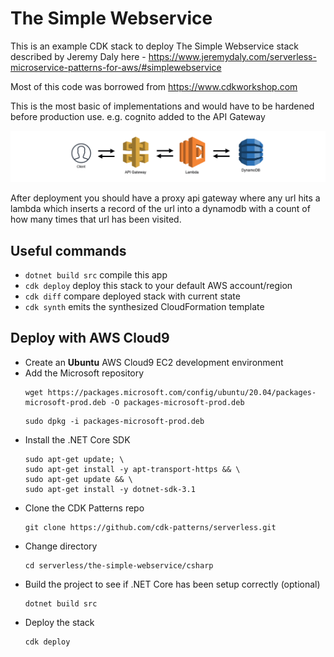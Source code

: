 # The Simple Webservice

This is an example CDK stack to deploy The Simple Webservice stack described by Jeremy Daly here - https://www.jeremydaly.com/serverless-microservice-patterns-for-aws/#simplewebservice

Most of this code was borrowed from https://www.cdkworkshop.com

This is the most basic of implementations and would have to be hardened before production use. e.g. cognito added to the API Gateway

![Architecture](img/architecture.png)

After deployment you should have a proxy api gateway where any url hits a lambda which inserts a record of the url into a dynamodb with a count of how many times that url has been visited. 

## Useful commands

* `dotnet build src` compile this app
* `cdk deploy`       deploy this stack to your default AWS account/region
* `cdk diff`         compare deployed stack with current state
* `cdk synth`        emits the synthesized CloudFormation template

## Deploy with AWS Cloud9

* Create an **Ubuntu** AWS Cloud9 EC2 development environment
* Add the Microsoft repository
    ```
    wget https://packages.microsoft.com/config/ubuntu/20.04/packages-microsoft-prod.deb -O packages-microsoft-prod.deb
    ```
    ```
    sudo dpkg -i packages-microsoft-prod.deb
    ```
* Install the .NET Core SDK
    ```
    sudo apt-get update; \
    sudo apt-get install -y apt-transport-https && \
    sudo apt-get update && \
    sudo apt-get install -y dotnet-sdk-3.1
    ```
* Clone the CDK Patterns repo
    ```
    git clone https://github.com/cdk-patterns/serverless.git
    ```
* Change directory
    ```
    cd serverless/the-simple-webservice/csharp
    ```
* Build the project to see if .NET Core has been setup correctly (optional)
    ```
    dotnet build src
    ```
* Deploy the stack
    ```
    cdk deploy
    ```
